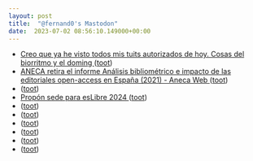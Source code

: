 ```yaml
---
layout: post
title:  "@fernand0's Mastodon"
date:  2023-07-02 08:56:10.149000+00:00
---
```

*  [Creo que ya he visto todos mis tuits autorizados de hoy. Cosas del biorritmo y el doming ](https://mastodon.social/@fernand0/110643653518718745) ([toot](https://mastodon.social/@fernand0/110643653518718745))
*  [ANECA retira el informe Análisis bibliométrico e impacto de las editoriales open-access en España (2021) - Aneca Web   ](https://www.aneca.es/web/guest/-/aneca-retira-el-informe-an%C3%A1lisis-bibliom%C3%A9trico-e-impacto-de-las-editoriales-open-access-en-espa%C3%B1a-2021-) ([toot](https://mastodon.social/@fernand0/110643569217870178))
*  [ ](https://mastodon.social/users/fernand0/statuses/110643394972308461/activity) ([toot](https://mastodon.social/users/fernand0/statuses/110643394972308461/activity))
*  [Propón sede para esLibre 2024   ](https://eslib.re/2024/propon-sede) ([toot](https://mastodon.social/@fernand0/110643281749726888))
*  [ ](https://masto.es/@aperalesf) ([toot](https://mastodon.social/@fernand0/110642983690028122))
*  [ ](https://neue.city/users/rtfm) ([toot](https://mastodon.social/@fernand0/110641090045546454))
*  [ ](https://mastodon.social/users/fernand0/statuses/110640986517561281/activity) ([toot](https://mastodon.social/users/fernand0/statuses/110640986517561281/activity))
*  [ ](https://neue.city/users/rtfm) ([toot](https://mastodon.social/@fernand0/110640985260891012))
*  [ ](https://paquita.masto.host/@irisvankirsten) ([toot](https://mastodon.social/@fernand0/110640982214892275))
*  [ ](https://mastodon.social/@mrebollo) ([toot](https://mastodon.social/@fernand0/110640979921810736))
